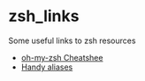 # zsh_links
Some useful links to zsh resources

* [oh-my-zsh Cheatshee](https://github.com/robbyrussell/oh-my-zsh/wiki/Cheatsheet)
* [Handy aliases](https://gist.github.com/nepsilon/ec9c35bbf284e07d359d)


